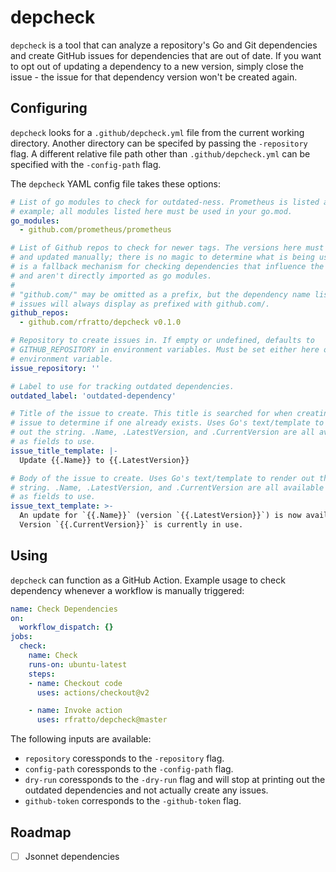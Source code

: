 # depcheck

`depcheck` is a tool that can analyze a repository's Go and Git dependencies and
create GitHub issues for dependencies that are out of date. If you want to opt
out of updating a dependency to a new version, simply close the issue - the
issue for that dependency version won't be created again.

## Configuring

`depcheck` looks for a `.github/depcheck.yml` file from the current working
directory. Another directory can be specifed by passing the `-repository` flag.
A different relative file path other than `.github/depcheck.yml` can be
specified with the `-config-path` flag.

The `depcheck` YAML config file takes these options:

```yaml
# List of go modules to check for outdated-ness. Prometheus is listed as an
# example; all modules listed here must be used in your go.mod.
go_modules:
  - github.com/prometheus/prometheus

# List of Github repos to check for newer tags. The versions here must be listed
# and updated manually; there is no magic to determine what is being used. This
# is a fallback mechanism for checking dependencies that influence the project
# and aren't directly imported as go modules.
#
# "github.com/" may be omitted as a prefix, but the dependency name listed in
# issues will always display as prefixed with github.com/.
github_repos:
  - github.com/rfratto/depcheck v0.1.0

# Repository to create issues in. If empty or undefined, defaults to
# GITHUB_REPOSITORY in environment variables. Must be set either here or via the
# environment variable.
issue_repository: ''

# Label to use for tracking outdated dependencies.
outdated_label: 'outdated-dependency'

# Title of the issue to create. This title is searched for when creating a new
# issue to determine if one already exists. Uses Go's text/template to render
# out the string. .Name, .LatestVersion, and .CurrentVersion are all available
# as fields to use.
issue_title_template: |-
  Update {{.Name}} to {{.LatestVersion}}

# Body of the issue to create. Uses Go's text/template to render out the
# string. .Name, .LatestVersion, and .CurrentVersion are all available
# as fields to use.
issue_text_template: >-
  An update for `{{.Name}}` (version `{{.LatestVersion}}`) is now available.
  Version `{{.CurrentVersion}}` is currently in use.
```

## Using

`depcheck` can function as a GitHub Action. Example usage to check dependency
whenever a workflow is manually triggered:

```yaml
name: Check Dependencies
on:
  workflow_dispatch: {}
jobs:
  check:
    name: Check
    runs-on: ubuntu-latest
    steps:
    - name: Checkout code
      uses: actions/checkout@v2

    - name: Invoke action
      uses: rfratto/depcheck@master
```

The following inputs are available:

- `repository` coressponds to the `-repository` flag.
- `config-path` coressponds to the `-config-path` flag.
- `dry-run` coressponds to the `-dry-run` flag and will stop at printing out the
   outdated dependencies and not actually create any issues.
- `github-token` corresponds to the `-github-token` flag.

## Roadmap

- [ ] Jsonnet dependencies
